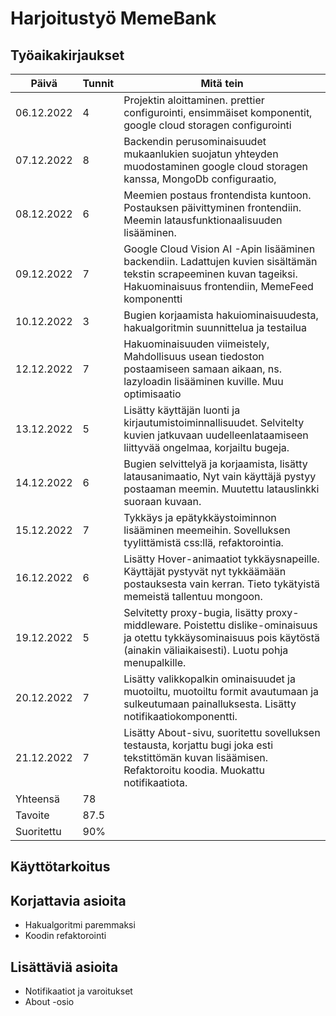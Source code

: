 # Harjoitustyö MemeBank

## Työaikakirjaukset

| Päivä      | Tunnit | Mitä tein                                                                                                                                                                    |
| ---------- | ------ | ---------------------------------------------------------------------------------------------------------------------------------------------------------------------------- |
| 06.12.2022 | 4      | Projektin aloittaminen. prettier configurointi, ensimmäiset komponentit, google cloud storagen configurointi                                                                 |
| 07.12.2022 | 8      | Backendin perusominaisuudet mukaanlukien suojatun yhteyden muodostaminen google cloud storagen kanssa, MongoDb configuraatio,                                                |
| 08.12.2022 | 6      | Meemien postaus frontendista kuntoon. Postauksen päivittyminen frontendiin. Meemin latausfunktionaalisuuden lisääminen.                                                      |
| 09.12.2022 | 7      | Google Cloud Vision AI -Apin lisääminen backendiin. Ladattujen kuvien sisältämän tekstin scrapeeminen kuvan tageiksi. Hakuominaisuus frontendiin, MemeFeed komponentti       |
| 10.12.2022 | 3      | Bugien korjaamista hakuiominaisuudesta, hakualgoritmin suunnittelua ja testailua                                                                                             |
| 12.12.2022 | 7      | Hakuominaisuuden viimeistely, Mahdollisuus usean tiedoston postaamiseen samaan aikaan, ns. lazyloadin lisääminen kuville. Muu optimisaatio                                   |
| 13.12.2022 | 5      | Lisätty käyttäjän luonti ja kirjautumistoiminnallisuudet. Selvitelty kuvien jatkuvaan uudelleenlataamiseen liittyvää ongelmaa, korjailtu bugeja.                             |
| 14.12.2022 | 6      | Bugien selvittelyä ja korjaamista, lisätty latausanimaatio, Nyt vain käyttäjä pystyy postaaman meemin. Muutettu latauslinkki suoraan kuvaan.                                 |
| 15.12.2022 | 7      | Tykkäys ja epätykkäystoiminnon lisääminen meemeihin. Sovelluksen tyylittämistä css:llä, refaktorointia.                                                                      |
| 16.12.2022 | 6      | Lisätty Hover-animaatiot tykkäysnapeille. Käyttäjät pystyvät nyt tykkäämään postauksesta vain kerran. Tieto tykätyistä memeistä tallentuu mongoon.                           |
| 19.12.2022 | 5      | Selvitetty proxy-bugia, lisätty proxy-middleware. Poistettu dislike-ominaisuus ja otettu tykkäysominaisuus pois käytöstä (ainakin väliaikaisesti). Luotu pohja menupalkille. |
| 20.12.2022 | 7      | Lisätty valikkopalkin ominaisuudet ja muotoiltu, muotoiltu formit avautumaan ja sulkeutumaan painalluksesta. Lisätty notifikaatiokomponentti.                                |
| 21.12.2022 | 7      | Lisätty About-sivu, suoritettu sovelluksen testausta, korjattu bugi joka esti tekstittömän kuvan lisäämisen. Refaktoroitu koodia. Muokattu notifikaatiota.                   |
| Yhteensä   | 78     |
| Tavoite    | 87.5   |
| Suoritettu | 90%    |

## Käyttötarkoitus

## Korjattavia asioita

- Hakualgoritmi paremmaksi
- Koodin refaktorointi

## Lisättäviä asioita

- Notifikaatiot ja varoitukset
- About -osio

